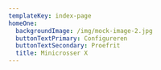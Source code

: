 ```yaml
---
templateKey: index-page
homeOne:
  backgroundImage: /img/mock-image-2.jpg
  buttonTextPrimary: Configureren
  buttonTextSecondary: Proefrit
  title: Minicrosser X
---
```


